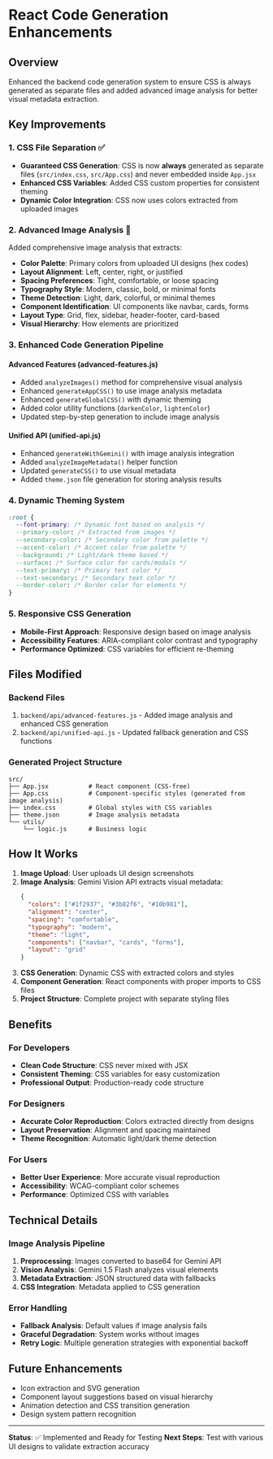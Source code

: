 # React Code Generation Enhancements

## Overview
Enhanced the backend code generation system to ensure CSS is always generated as separate files and added advanced image analysis for better visual metadata extraction.

## Key Improvements

### 1. CSS File Separation ✅
- **Guaranteed CSS Generation**: CSS is now **always** generated as separate files (`src/index.css`, `src/App.css`) and never embedded inside `App.jsx`
- **Enhanced CSS Variables**: Added CSS custom properties for consistent theming
- **Dynamic Color Integration**: CSS now uses colors extracted from uploaded images

### 2. Advanced Image Analysis 🎨
Added comprehensive image analysis that extracts:
- **Color Palette**: Primary colors from uploaded UI designs (hex codes)
- **Layout Alignment**: Left, center, right, or justified
- **Spacing Preferences**: Tight, comfortable, or loose spacing
- **Typography Style**: Modern, classic, bold, or minimal fonts
- **Theme Detection**: Light, dark, colorful, or minimal themes
- **Component Identification**: UI components like navbar, cards, forms
- **Layout Type**: Grid, flex, sidebar, header-footer, card-based
- **Visual Hierarchy**: How elements are prioritized

### 3. Enhanced Code Generation Pipeline

#### Advanced Features (advanced-features.js)
- Added `analyzeImages()` method for comprehensive visual analysis
- Enhanced `generateAppCSS()` to use image analysis metadata
- Enhanced `generateGlobalCSS()` with dynamic theming
- Added color utility functions (`darkenColor`, `lightenColor`)
- Updated step-by-step generation to include image analysis

#### Unified API (unified-api.js)
- Enhanced `generateWithGemini()` with image analysis integration
- Added `analyzeImageMetadata()` helper function
- Updated `generateCSS()` to use visual metadata
- Added `theme.json` file generation for storing analysis results

### 4. Dynamic Theming System
```css
:root {
  --font-primary: /* Dynamic font based on analysis */
  --primary-color: /* Extracted from images */
  --secondary-color: /* Secondary color from palette */
  --accent-color: /* Accent color from palette */
  --background: /* Light/dark theme based */
  --surface: /* Surface color for cards/modals */
  --text-primary: /* Primary text color */
  --text-secondary: /* Secondary text color */
  --border-color: /* Border color for elements */
}
```

### 5. Responsive CSS Generation
- **Mobile-First Approach**: Responsive design based on image analysis
- **Accessibility Features**: ARIA-compliant color contrast and typography
- **Performance Optimized**: CSS variables for efficient re-theming

## Files Modified

### Backend Files
1. `backend/api/advanced-features.js` - Added image analysis and enhanced CSS generation
2. `backend/api/unified-api.js` - Updated fallback generation and CSS functions

### Generated Project Structure
```
src/
├── App.jsx           # React component (CSS-free)
├── App.css           # Component-specific styles (generated from image analysis)
├── index.css         # Global styles with CSS variables
├── theme.json        # Image analysis metadata
└── utils/
    └── logic.js      # Business logic
```

## How It Works

1. **Image Upload**: User uploads UI design screenshots
2. **Image Analysis**: Gemini Vision API extracts visual metadata:
   ```json
   {
     "colors": ["#1f2937", "#3b82f6", "#10b981"],
     "alignment": "center",
     "spacing": "comfortable",
     "typography": "modern",
     "theme": "light",
     "components": ["navbar", "cards", "forms"],
     "layout": "grid"
   }
   ```
3. **CSS Generation**: Dynamic CSS with extracted colors and styles
4. **Component Generation**: React components with proper imports to CSS files
5. **Project Structure**: Complete project with separate styling files

## Benefits

### For Developers
- **Clean Code Structure**: CSS never mixed with JSX
- **Consistent Theming**: CSS variables for easy customization
- **Professional Output**: Production-ready code structure

### For Designers
- **Accurate Color Reproduction**: Colors extracted directly from designs
- **Layout Preservation**: Alignment and spacing maintained
- **Theme Recognition**: Automatic light/dark theme detection

### For Users
- **Better User Experience**: More accurate visual reproduction
- **Accessibility**: WCAG-compliant color schemes
- **Performance**: Optimized CSS with variables

## Technical Details

### Image Analysis Pipeline
1. **Preprocessing**: Images converted to base64 for Gemini API
2. **Vision Analysis**: Gemini 1.5 Flash analyzes visual elements
3. **Metadata Extraction**: JSON structured data with fallbacks
4. **CSS Integration**: Metadata applied to CSS generation

### Error Handling
- **Fallback Analysis**: Default values if image analysis fails
- **Graceful Degradation**: System works without images
- **Retry Logic**: Multiple generation strategies with exponential backoff

## Future Enhancements
- Icon extraction and SVG generation
- Component layout suggestions based on visual hierarchy
- Animation detection and CSS transition generation
- Design system pattern recognition

---

**Status**: ✅ Implemented and Ready for Testing
**Next Steps**: Test with various UI designs to validate extraction accuracy